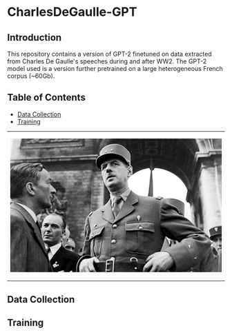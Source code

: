 # CharlesDeGaulle-GPT

## Introduction

This repository contains a version of GPT-2 finetuned on data extracted from Charles De Gaulle's speeches during and after WW2. The GPT-2 model used is a version further pretrained on a large heterogeneous French corpus (~60Gb).
    
## Table of Contents

- [Data Collection](#Data-Collection)
- [Training](#Training)

<table>
<tr>
<td>
  
<p align="center">
<img src="https://github.com/tlemenestrel/CharlesDeGaulle-GPT/blob/main/data/cdg.png" width="700">
</p>

</td>
</tr>
</table>

## Data Collection

## Training
